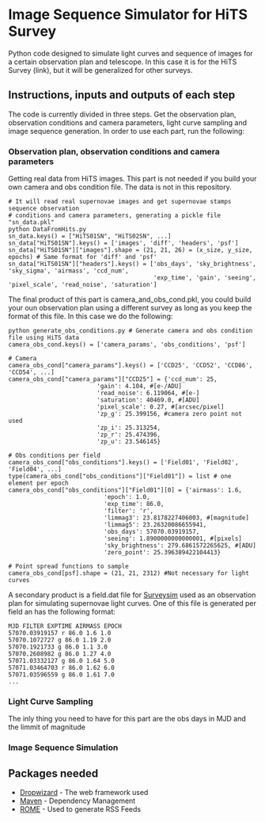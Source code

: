     
# Image Sequence Simulator for HiTS Survey

Python code designed to simulate light curves and sequence of images for a certain observation plan and telescope. In this case it is for the HiTS Survey (link), but it will be generalized for other surveys.

## Instructions, inputs and outputs of each step

The code is currently divided in three steps. Get the observation plan, observation conditions and camera parameters, light curve sampling and image sequence generation. In order to use each part, run the following:

### Observation plan, observation conditions and camera parameters

Getting real data from HiTS images. This part is not needed if you build your own camera and obs condition file. The data is not in this repository.

```
# It will read real supernovae images and get supernovae stamps sequence observation 
# conditions and camera parameters, generating a pickle file "sn_data.pkl"
python DataFromHits.py 
sn_data.keys() = ["HiTS01SN", "HiTS02SN", ...]
sn_data["HiTS01SN"].keys() = ['images', 'diff', 'headers', 'psf']
sn_data["HiTS01SN"]["images"].shape = (21, 21, 26) = (x_size, y_size, epochs) # Same format for 'diff' and 'psf'
sn_data["HiTS01SN"]["headers"].keys() = ['obs_days', 'sky_brightness', 'sky_sigma', 'airmass', 'ccd_num', 
                                         'exp_time', 'gain', 'seeing', 'pixel_scale', 'read_noise', 'saturation']
```
The final product of this part is camera_and_obs_cond.pkl, you could build your oun observation plan using a different survey as long as you keep the format of this file. In this case we do the following:

```
python generate_obs_conditions.py # Generate camera and obs condition file using HiTS data
camera_obs_cond.keys() = ['camera_params', 'obs_conditions', 'psf']

# Camera
camera_obs_cond["camera_params"].keys() = ['CCD25', 'CCD52', 'CCD86', 'CCD54', ...]
camera_obs_cond["camera_params"]["CCD25"] = {'ccd_num': 25,
 					     'gain': 4.104, #[e-/ADU]
 					     'read_noise': 6.119064, #[e-]
 					     'saturation': 40469.0, #[ADU]
					     'pixel_scale': 0.27, #[arcsec/pixel]
 					     'zp_g': 25.399156, #camera zero point not used
 					     'zp_i': 25.313254,
 					     'zp_r': 25.474396,
 					     'zp_u': 23.546145}

# Obs conditions per field
camera_obs_cond["obs_conditions"].keys() = ['Field01', 'Field02', 'Field04', ...]
type(camera_obs_cond["obs_conditions"]["Field01"]) = list # one element per epoch
camera_obs_cond["obs_conditions"]["Field01"][0] = {'airmass': 1.6,
  						   'epoch': 1.0,
  						   'exp_time': 86.0,
  						   'filter': 'r',
  						   'limmag3': 23.8178227406003, #[magnitude]
  						   'limmag5': 23.26320086655941, 
  						   'obs_days': 57070.03919157, 
  						   'seeing': 1.8900000000000001, #[pixels]
  						   'sky_brightness': 279.6861572265625, #[ADU]
  						   'zero_point': 25.396389422104413}

# Point spread functions to sample
camera_obs_cond[psf].shape = (21, 21, 2312) #Not necessary for light curves

```

A secondary product is a field.dat file for [Surveysim](https://github.com/fforster/surveysim) used as an observation plan for simulating supernovae light curves. One of this file is generated per field an has the following format:

```
MJD FILTER EXPTIME AIRMASS EPOCH
57070.03919157 r 86.0 1.6 1.0
57070.1072727 g 86.0 1.19 2.0
57070.1921733 g 86.0 1.1 3.0
57070.2608982 g 86.0 1.27 4.0
57071.03332127 g 86.0 1.64 5.0
57071.03464703 r 86.0 1.62 6.0
57071.03596559 g 86.0 1.61 7.0
...
```

### Light Curve Sampling

The inly thing you need to have for this part are the obs days in MJD and the limmit of magnitude 

### Image Sequence Simulation




## Packages needed

* [Dropwizard](http://www.dropwizard.io/1.0.2/docs/) - The web framework used
* [Maven](https://maven.apache.org/) - Dependency Management
* [ROME](https://rometools.github.io/rome/) - Used to generate RSS Feeds

   
